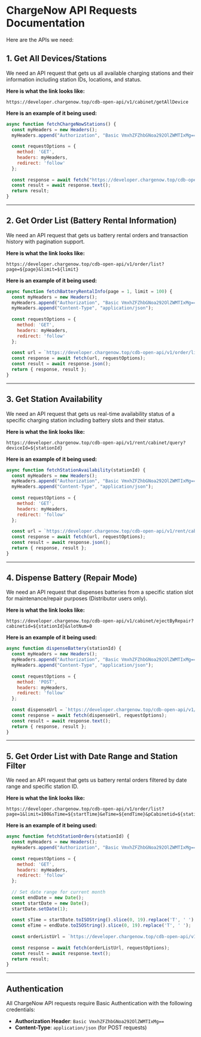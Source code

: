 # ChargeNow API Requests Documentation

Here are the APIs we need:

## 1. Get All Devices/Stations
We need an API request that gets us all available charging stations and their information including station IDs, locations, and status.

**Here is what the link looks like:**
```
https://developer.chargenow.top/cdb-open-api/v1/cabinet/getAllDevice
```

**Here is an example of it being used:**
```javascript
async function fetchChargeNowStations() {
  const myHeaders = new Headers();
  myHeaders.append("Authorization", "Basic VmxhZFZhbGNoa292OlZWMTIxMg==");
  
  const requestOptions = {
    method: 'GET',
    headers: myHeaders,
    redirect: 'follow'
  };
  
  const response = await fetch("https://developer.chargenow.top/cdb-open-api/v1/cabinet/getAllDevice", requestOptions);
  const result = await response.text();
  return result;
}
```

---

## 2. Get Order List (Battery Rental Information)
We need an API request that gets us battery rental orders and transaction history with pagination support.

**Here is what the link looks like:**
```
https://developer.chargenow.top/cdb-open-api/v1/order/list?page=${page}&limit=${limit}
```

**Here is an example of it being used:**
```javascript
async function fetchBatteryRentalInfo(page = 1, limit = 100) {
  const myHeaders = new Headers();
  myHeaders.append("Authorization", "Basic VmxhZFZhbGNoa292OlZWMTIxMg==");
  myHeaders.append("Content-Type", "application/json");
  
  const requestOptions = {
    method: 'GET',
    headers: myHeaders,
    redirect: 'follow'
  };
  
  const url = `https://developer.chargenow.top/cdb-open-api/v1/order/list?page=${page}&limit=${limit}`;
  const response = await fetch(url, requestOptions);
  const result = await response.json();
  return { response, result };
}
```

---

## 3. Get Station Availability
We need an API request that gets us real-time availability status of a specific charging station including battery slots and their status.

**Here is what the link looks like:**
```
https://developer.chargenow.top/cdb-open-api/v1/rent/cabinet/query?deviceId=${stationId}
```

**Here is an example of it being used:**
```javascript
async function fetchStationAvailability(stationId) {
  const myHeaders = new Headers();
  myHeaders.append("Authorization", "Basic VmxhZFZhbGNoa292OlZWMTIxMg==");
  myHeaders.append("Content-Type", "application/json");
  
  const requestOptions = {
    method: 'GET',
    headers: myHeaders,
    redirect: 'follow'
  };
  
  const url = `https://developer.chargenow.top/cdb-open-api/v1/rent/cabinet/query?deviceId=${stationId}`;
  const response = await fetch(url, requestOptions);
  const result = await response.json();
  return { response, result };
}
```

---

## 4. Dispense Battery (Repair Mode)
We need an API request that dispenses batteries from a specific station slot for maintenance/repair purposes (Distributor users only).

**Here is what the link looks like:**
```
https://developer.chargenow.top/cdb-open-api/v1/cabinet/ejectByRepair?cabinetid=${stationId}&slotNum=0
```

**Here is an example of it being used:**
```javascript
async function dispenseBattery(stationId) {
  const myHeaders = new Headers();
  myHeaders.append("Authorization", "Basic VmxhZFZhbGNoa292OlZWMTIxMg==");
  myHeaders.append("Content-Type", "application/json");
  
  const requestOptions = {
    method: 'POST',
    headers: myHeaders,
    redirect: 'follow'
  };
  
  const dispenseUrl = `https://developer.chargenow.top/cdb-open-api/v1/cabinet/ejectByRepair?cabinetid=${stationId}&slotNum=0`;
  const response = await fetch(dispenseUrl, requestOptions);
  const result = await response.text();
  return { response, result };
}
```

---

## 5. Get Order List with Date Range and Station Filter
We need an API request that gets us battery rental orders filtered by date range and specific station ID.

**Here is what the link looks like:**
```
https://developer.chargenow.top/cdb-open-api/v1/order/list?page=1&limit=100&sTime=${startTime}&eTime=${endTime}&pCabinetid=${stationId}
```

**Here is an example of it being used:**
```javascript
async function fetchStationOrders(stationId) {
  const myHeaders = new Headers();
  myHeaders.append("Authorization", "Basic VmxhZFZhbGNoa292OlZWMTIxMg==");
  
  const requestOptions = {
    method: 'GET',
    headers: myHeaders,
    redirect: 'follow'
  };
  
  // Set date range for current month
  const endDate = new Date();
  const startDate = new Date();
  startDate.setDate(1);
  
  const sTime = startDate.toISOString().slice(0, 19).replace('T', ' ');
  const eTime = endDate.toISOString().slice(0, 19).replace('T', ' ');
  
  const orderListUrl = `https://developer.chargenow.top/cdb-open-api/v1/order/list?page=1&limit=100&sTime=${sTime}&eTime=${eTime}&pCabinetid=${stationId}`;
  
  const response = await fetch(orderListUrl, requestOptions);
  const result = await response.text();
  return result;
}
```

---

## Authentication
All ChargeNow API requests require Basic Authentication with the following credentials:
- **Authorization Header**: `Basic VmxhZFZhbGNoa292OlZWMTIxMg==`
- **Content-Type**: `application/json` (for POST requests)
